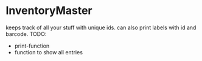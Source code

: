 # InventoryMaster
keeps track of all your stuff with unique ids. can also print labels with id and barcode.
TODO: 
  - print-function
  - function to show all entries

